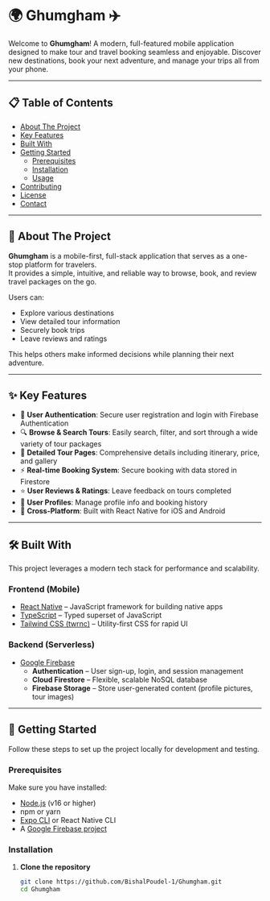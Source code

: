 # 🌍 Ghumgham ✈️

Welcome to **Ghumgham**! A modern, full-featured mobile application designed to make tour and travel booking seamless and enjoyable. Discover new destinations, book your next adventure, and manage your trips all from your phone.

---

## 📋 Table of Contents
- [About The Project](#-about-the-project)
- [Key Features](#-key-features)
- [Built With](#-built-with)
- [Getting Started](#-getting-started)
  - [Prerequisites](#prerequisites)
  - [Installation](#installation)
  - [Usage](#usage)
- [Contributing](#-contributing)
- [License](#-license)
- [Contact](#-contact)

---

## 🌟 About The Project

**Ghumgham** is a mobile-first, full-stack application that serves as a one-stop platform for travelers.  
It provides a simple, intuitive, and reliable way to browse, book, and review travel packages on the go.  

Users can:
- Explore various destinations
- View detailed tour information
- Securely book trips
- Leave reviews and ratings  

This helps others make informed decisions while planning their next adventure.

---

## ✨ Key Features

- 🔐 **User Authentication**: Secure user registration and login with Firebase Authentication  
- 🔍 **Browse & Search Tours**: Easily search, filter, and sort through a wide variety of tour packages  
- 📝 **Detailed Tour Pages**: Comprehensive details including itinerary, price, and gallery  
- ⚡ **Real-time Booking System**: Secure booking with data stored in Firestore  
- ⭐ **User Reviews & Ratings**: Leave feedback on tours completed  
- 👤 **User Profiles**: Manage profile info and booking history  
- 📱 **Cross-Platform**: Built with React Native for iOS and Android  

---

## 🛠️ Built With

This project leverages a modern tech stack for performance and scalability.

### Frontend (Mobile)
- [React Native](https://reactnative.dev/) – JavaScript framework for building native apps  
- [TypeScript](https://www.typescriptlang.org/) – Typed superset of JavaScript  
- [Tailwind CSS (twrnc)](https://github.com/jaredh159/tailwind-react-native-classnames) – Utility-first CSS for rapid UI  

### Backend (Serverless)
- [Google Firebase](https://firebase.google.com/)  
  - **Authentication** – User sign-up, login, and session management  
  - **Cloud Firestore** – Flexible, scalable NoSQL database  
  - **Firebase Storage** – Store user-generated content (profile pictures, tour images)  

---

## 🚀 Getting Started

Follow these steps to set up the project locally for development and testing.

### Prerequisites
Make sure you have installed:
- [Node.js](https://nodejs.org/) (v16 or higher)  
- npm or yarn  
- [Expo CLI](https://docs.expo.dev/get-started/installation/) or React Native CLI  
- A [Google Firebase project](https://firebase.google.com/)  

### Installation

1. **Clone the repository**
   ```bash
   git clone https://github.com/BishalPoudel-1/Ghumgham.git
   cd Ghumgham
